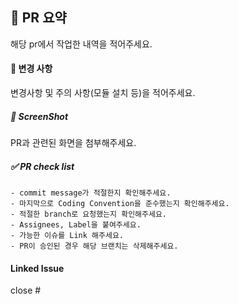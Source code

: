 ## 🧴 PR 요약
해당 pr에서 작업한 내역을 적어주세요.

#### 📌 변경 사항
변경사항 및 주의 사항(모듈 설치 등)을 적어주세요.

##### 📸 ScreenShot
PR과 관련된 화면을 첨부해주세요.

##### ✅ PR check list
```
- commit message가 적절한지 확인해주세요. 
- 마지막으로 Coding Convention을 준수했는지 확인해주세요.
- 적절한 branch로 요청했는지 확인해주세요.
- Assignees, Label을 붙여주세요.
- 가능한 이슈를 Link 해주세요.
- PR이 승인된 경우 해당 브랜치는 삭제해주세요.
```

#### Linked Issue
close #
